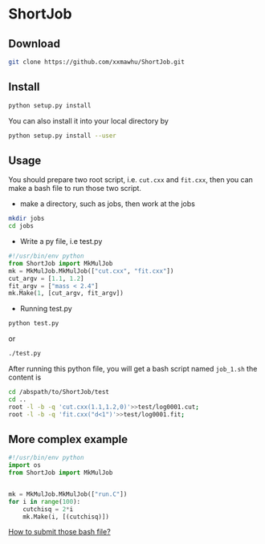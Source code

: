 # ShortJob
## Download
```sh
git clone https://github.com/xxmawhu/ShortJob.git
```
## Install
```sh
python setup.py install
```
You can also install it into your local directory by
```sh
python setup.py install --user
```
## Usage
You should prepare two root script, i.e. `cut.cxx` and `fit.cxx`, then
you can make a bash file to run those two script.
* make a directory, such as jobs, then work at the jobs
```sh
mkdir jobs
cd jobs
```
* Write a py file, i.e test.py
```py
#!/usr/bin/env python
from ShortJob import MkMulJob
mk = MkMulJob.MkMulJob(["cut.cxx", "fit.cxx"])
cut_argv = [1.1, 1.2]
fit_argv = ["mass < 2.4"]
mk.Make(1, [cut_argv, fit_argv])
```
* Running test.py
```sh
python test.py
```
or
```sh
./test.py
```

After running this python file, you will get a bash script named `job_1.sh`
the content is
```sh
cd /abspath/to/ShortJob/test
cd .. 
root -l -b -q 'cut.cxx(1.1,1.2,0)'>>test/log0001.cut;
root -l -b -q 'fit.cxx("d<1")'>>test/log0001.fit;
```
## More complex example
```py
#!/usr/bin/env python
import os
from ShortJob import MkMulJob


mk = MkMulJob.MkMulJob(["run.C"])
for i in range(100):
    cutchisq = 2*i
    mk.Make(i, [(cutchisq)])
```
[How to submit those bash file?](https://github.com/xxmawhu/SmartHepSub)

